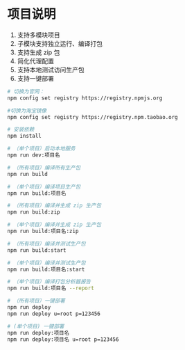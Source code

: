 # 项目说明

 1. 支持多模块项目
 2. 子模块支持独立运行、编译打包
 3. 支持生成 zip 包
 4. 简化代理配置
 5. 支持本地测试访问生产包
 6. 支持一键部署

``` bash
# 切换为官网：
npm config set registry https://registry.npmjs.org

#切换为淘宝镜像
npm config set registry https://registry.npm.taobao.org

# 安装依赖
npm install

# （单个项目）启动本地服务
npm run dev:项目名

# （所有项目）编译所有生产包
npm run build

# （单个项目）编译项目生产包
npm run build:项目名

# （所有项目）编译并生成 zip 生产包
npm run build:zip

# （单个项目）编译并生成 zip 生产包
npm run build:项目名:zip

# （所有项目）编译并测试生产包
npm run build:start

# （单个项目）编译并测试生产包
npm run build:项目名:start

# （单个项目）编译打包分析器报告
npm run build:项目名 --report

# （所有项目）一键部署
npm run deploy
npm run deploy u=root p=123456

# (单个项目) 一键部署
npm run deploy:项目名
npm run deploy:项目名 u=root p=123456
```
